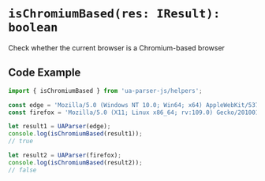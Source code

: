 # `isChromiumBased(res: IResult): boolean`

Check whether the current browser is a Chromium-based browser

## Code Example

```js
import { isChromiumBased } from 'ua-parser-js/helpers';

const edge = 'Mozilla/5.0 (Windows NT 10.0; Win64; x64) AppleWebKit/537.36 (KHTML, like Gecko) Chrome/119.0.0.0 Safari/537.36 Edg/119.0.2151.58';
const firefox = 'Mozilla/5.0 (X11; Linux x86_64; rv:109.0) Gecko/20100101 Firefox/111.0';

let result1 = UAParser(edge);
console.log(isChromiumBased(result1));
// true

let result2 = UAParser(firefox);
console.log(isChromiumBased(result2)); 
// false
```